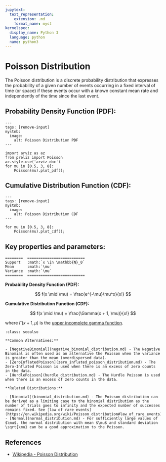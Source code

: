 ```yaml
---
jupytext:
  text_representation:
    extension: .md
    format_name: myst
kernelspec:
  display_name: Python 3
  language: python
  name: python3
---
```

# Poisson Distribution

The Poisson distribution is a discrete probability distribution that expresses the probability of a given number of events occurring in a fixed interval of time (or space) if these events occur with a known constant mean rate and independently of the time since the last event.


## Probability Density Function (PDF):

```{code-cell}
---
tags: [remove-input]
mystnb:
  image:
    alt: Poisson Distribution PDF
---

import arviz as az
from preliz import Poisson
az.style.use('arviz-doc')
for mu in [0.5, 3, 8]:
    Poisson(mu).plot_pdf();
```

## Cumulative Distribution Function (CDF):

```{code-cell}
---
tags: [remove-input]
mystnb:
  image:
    alt: Poisson Distribution CDF
---

for mu in [0.5, 3, 8]:
    Poisson(mu).plot_cdf();
```

## Key properties and parameters:

```{eval-rst}
========  ==========================
Support   :math:`x \in \mathbb{N}_0`
Mean      :math:`\mu`
Variance  :math:`\mu`
========  ==========================
```

**Probability Density Function (PDF):**

$$
f(x \mid \mu) = \frac{e^{-\mu}\mu^x}{x!}
$$

**Cumulative Distribution Function (CDF):**

$$
f(x \mid \mu) = \frac{\Gamma(x + 1, \mu)}{x!}
$$

where $\Gamma(x + 1, \mu)$ is the [upper incomplete gamma function](https://en.wikipedia.org/wiki/Incomplete_gamma_function).

```{seealso}
:class: seealso

**Common Alternatives:**

- [NegativeBinomial](negative_binomial_distribution.md) - The Negative Binomial is often used as an alternative the Poisson when the variance is greater than the mean (overdispersed data).
- [ZeroInflatedPoisson](zero_inflated_poisson_distribution.md) - The Zero-Inflated Poisson is used when there is an excess of zero counts in the data.
- [HurdlePoisson](hurdle_distribution.md) - The Hurdle Poisson is used when there is an excess of zero counts in the data.

**Related Distributions:**

- [Binomial](binomial_distribution.md) - The Poisson distribution can be derived as a limiting case to the binomial distribution as the number of trials goes to infinity and the expected number of successes remains fixed. See [law of rare events](https://en.wikipedia.org/wiki/Poisson_distribution#law_of_rare_events). 
- [Normal](normal_distribution.md) - For sufficiently large values of $\mu$, the normal distribution with mean $\mu$ and standard deviation \sqrt{\mu} can be a good approximation to the Poisson. 
```

## References

- [Wikipedia - Poisson Distribution](https://en.wikipedia.org/wiki/Poisson_distribution)





